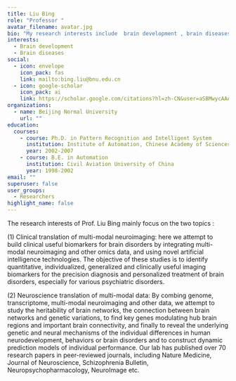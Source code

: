 ```yaml
---
title: Liu Bing
role: "Professor "
avatar_filename: avatar.jpg
bio: "My research interests include  brain development , brain diseases "
interests:
  - Brain development
  - Brain diseases
social:
  - icon: envelope
    icon_pack: fas
    link: mailto:bing.liu@bnu.edu.cn
  - icon: google-scholar
    icon_pack: ai
    link: https://scholar.google.com/citations?hl=zh-CN&user=aSBMwycAAAAJ
organizations:
  - name: Beijing Normal University
    url: ""
education:
  courses:
    - course: Ph.D. in Pattern Recognition and Intelligent System
      institution: Institute of Automation, Chinese Academy of Sciences
      year: 2002-2007
    - course: B.E. in Automation
      institution: Civil Aviation University of China
      year: 1998-2002
email: ""
superuser: false
user_groups:
  - Researchers
highlight_name: false
---
```

The research interests of Prof. Liu  Bing mainly focus on the two topics :

(1) Clinical translation of multi-modal neuroimaging: here we attempt to build clinical useful biomarkers for brain disorders by integrating multi-modal neuroimaging and other omics data, and using novel artificial intelligence technologies. The objective of these studies is to identify quantitative, individualized, generalized and clinically useful imaging biomarkers for the precision diagnosis and personalized treatment of brain disorders, especially for various psychiatric disorders.

(2) Neuroscience translation of multi-modal data: By combing genome, transcriptome, multi-modal neuroimaging and other data, we attempt to study the heritability of brain networks, the connection between brain networks and genetic variations, to find key genes modulating hub brain regions and important brain connectivity, and finally to reveal the underlying genetic and neural mechanisms of the individual differences in human neurodevelopment, behaviors or brain disorders and to construct dynamic prediction models of individual performance. Our lab has published over 70 research papers in peer-reviewed journals, including Nature Medicine, Journal of Neuroscience, Schizophrenia Bulletin, Neuropsychopharmacology, NeuroImage etc.